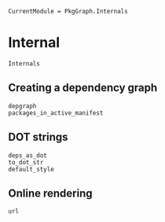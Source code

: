 
```@meta
CurrentModule = PkgGraph.Internals
```

# Internal

```@docs
Internals
```

## Creating a dependency graph

```@docs
depgraph
packages_in_active_manifest
```

## DOT strings

```@docs
deps_as_dot
to_dot_str
default_style
```

## Online rendering

```@docs
url
```
